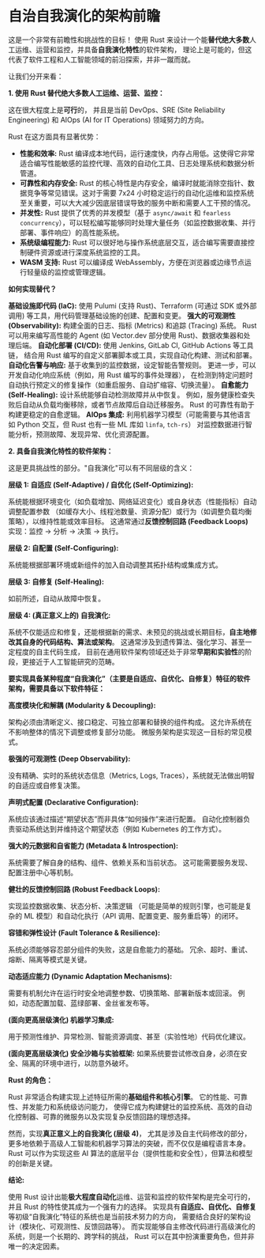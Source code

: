 # 自治自我演化的架构前瞻

这是一个非常有前瞻性和挑战性的目标！
使用 Rust 来设计一个能**替代绝大多数**人工运维、运营和监控，并具备**自我演化特性**的软件架构，
理论上是可能的，但这代表了软件工程和人工智能领域的前沿探索，并非一蹴而就。

让我们分开来看：

**1. 使用 Rust 替代绝大多数人工运维、运营、监控：**

这在很大程度上是**可行**的，
并且是当前 DevOps、SRE (Site Reliability Engineering) 和 AIOps (AI for IT Operations) 领域努力的方向。

Rust 在这方面具有显著优势：

* **性能和效率:** Rust 编译成本地代码，运行速度快，内存占用低。这使得它非常适合编写性能敏感的监控代理、高效的自动化工具、日志处理系统和数据分析管道。
* **可靠性和内存安全:** Rust 的核心特性是内存安全，编译时就能消除空指针、数据竞争等常见错误。这对于需要 7x24 小时稳定运行的自动化运维和监控系统至关重要，可以大大减少因底层错误导致的服务中断和需要人工干预的情况。
* **并发性:** Rust 提供了优秀的并发模型（基于 `async/await` 和 `fearless concurrency`），可以轻松编写能够同时处理大量任务（如监控数据收集、并行部署、事件响应）的高性能系统。
* **系统级编程能力:** Rust 可以很好地与操作系统底层交互，适合编写需要直接控制硬件资源或进行深度系统监控的工具。
* **WASM 支持:** Rust 可以编译成 WebAssembly，方便在浏览器或边缘节点运行轻量级的监控或管理逻辑。

**如何实现替代？**

**基础设施即代码 (IaC):**
使用 Pulumi (支持 Rust)、Terraform (可通过 SDK 或外部调用) 等工具，用代码管理基础设施的创建、配置和变更。
**强大的可观测性 (Observability):**
构建全面的日志、指标 (Metrics) 和追踪 (Tracing) 系统。
Rust 可以用来编写高性能的 Agent (如 Vector.dev 部分使用 Rust)、数据收集器和处理后端。
**自动化部署 (CI/CD):**
使用 Jenkins, GitLab CI, GitHub Actions 等工具链，
结合用 Rust 编写的自定义部署脚本或工具，实现自动化构建、测试和部署。
**自动化告警与响应:**
基于收集到的监控数据，设定智能告警规则。
更进一步，可以开发自动化响应系统（例如，用 Rust 编写的事件处理器），
在检测到特定问题时自动执行预定义的修复操作（如重启服务、自动扩缩容、切换流量）。
**自愈能力 (Self-Healing):**
设计系统能够自动检测故障并从中恢复。
例如，服务健康检查失败后自动从负载均衡移除，或者节点故障后自动迁移服务。
Rust 的可靠性有助于构建更稳定的自愈逻辑。
**AIOps 集成:**
利用机器学习模型（可能需要与其他语言如 Python 交互，但 Rust 也有一些 ML 库如 `linfa`, `tch-rs`）
对监控数据进行智能分析，预测故障、发现异常、优化资源配置。

**2. 具备自我演化特性的软件架构：**

这是更具挑战性的部分。"自我演化"可以有不同层级的含义：

**层级 1: 自适应 (Self-Adaptive) / 自优化 (Self-Optimizing):**

系统能根据环境变化（如负载增加、网络延迟变化）或自身状态（性能指标）自动调整配置参数
（如缓存大小、线程池数量、资源分配）或行为（如调整负载均衡策略），以维持性能或效率目标。
这通常通过**反馈控制回路 (Feedback Loops)** 实现：监控 -> 分析 -> 决策 -> 执行。

**层级 2: 自配置 (Self-Configuring):**

系统能根据部署环境或新组件的加入自动调整其拓扑结构或集成方式。

**层级 3: 自修复 (Self-Healing):**

如前所述，自动从故障中恢复。

**层级 4: (真正意义上的) 自我演化:**

系统不仅能适应和修复，还能根据新的需求、未预见的挑战或长期目标，**自主地修改其自身的代码结构、算法或架构**。
这通常涉及到遗传算法、强化学习、甚至一定程度的自主代码生成，
目前在通用软件架构领域还处于非常**早期和实验性**的阶段，更接近于人工智能研究的范畴。

**要实现具备某种程度“自我演化”（主要是自适应、自优化、自修复）特征的软件架构，需要具备以下软件特征：**

**高度模块化和解耦 (Modularity & Decoupling):**

架构必须由清晰定义、接口稳定、可独立部署和替换的组件构成。
这允许系统在不影响整体的情况下调整或修复部分功能。
微服务架构是实现这一目标的常见模式。

**极强的可观测性 (Deep Observability):**

没有精确、实时的系统状态信息（Metrics, Logs, Traces），系统就无法做出明智的自适应或自修复决策。

**声明式配置 (Declarative Configuration):**

系统应该通过描述“期望状态”而非具体“如何操作”来进行配置。
自动化控制器负责驱动系统达到并维持这个期望状态（例如 Kubernetes 的工作方式）。

**强大的元数据和自省能力 (Metadata & Introspection):**

系统需要了解自身的结构、组件、依赖关系和当前状态。
这可能需要服务发现、配置注册中心等机制。

**健壮的反馈控制回路 (Robust Feedback Loops):**

实现监控数据收集、状态分析、决策逻辑
（可能是简单的规则引擎，也可能是复杂的 ML 模型）和自动化执行（API 调用、配置变更、服务重启等）的闭环。

**容错和弹性设计 (Fault Tolerance & Resilience):**

系统必须能够容忍部分组件的失败，这是自愈能力的基础。
冗余、超时、重试、熔断、隔离等模式是关键。

**动态适应能力 (Dynamic Adaptation Mechanisms):**

需要有机制允许在运行时安全地调整参数、切换策略、部署新版本或回滚。
例如，动态配置加载、蓝绿部署、金丝雀发布等。

**(面向更高层级演化) 机器学习集成:**

用于预测性维护、异常检测、智能资源调度、甚至（实验性地）代码优化建议。

**(面向更高层级演化) 安全沙箱与实验框架:**
如果系统要尝试修改自身，必须在安全、隔离的环境中进行，以防意外破坏。

**Rust 的角色：**

Rust 非常适合构建实现上述特征所需的**基础组件和核心引擎**。
它的性能、可靠性、并发能力和系统级访问能力，
使得它成为构建健壮的监控系统、高效的自动化控制器、可靠的微服务以及实现复杂反馈回路的理想选择。

然而，实现**真正意义上的自我演化 (层级 4)**，
尤其是涉及自主代码修改的部分，更多地依赖于高级人工智能和机器学习算法的突破，而不仅仅是编程语言本身。
Rust 可以作为实现这些 AI 算法的底层平台（提供性能和安全性），但算法和模型的创新是关键。

**结论:**

使用 Rust 设计出能**极大程度自动化**运维、运营和监控的软件架构是完全可行的，
并且 Rust 的特性使其成为一个强有力的选择。
实现具有**自适应、自优化、自修复**等初级“自我演化”特征的系统也是当前技术努力的方向，
需要结合良好的架构设计（模块化、可观测性、反馈回路等）。
而实现能够自主修改代码进行高级演化的系统，则是一个长期的、跨学科的挑战，
Rust 可以在其中扮演重要角色，但并非唯一的决定因素。
